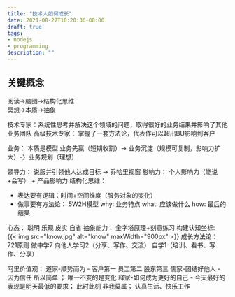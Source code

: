 ```yaml
---
title: "技术人如何成长"
date: 2021-08-27T10:20:36+08:00
draft: true
tags:
- nodejs
- programming
description: ""
---
```


## 关键概念

阅读->脑图->结构化思维  
冥想->本质->抽象

技术专家：系统性思考并解决这个领域的问题，取得很好的业务结果并影响了其他业务团队
高级技术专家： 掌握了一套方法论，代表作可以超出BU影响到客户

业务： 本质是模型
业务先赢（短期收割）-> 业务沉淀（规模可复制，影响力扩大）-〉业务规划（理想）

领导力： 说服并引领他人达成目标 -> 乔哈里视窗
影响力： 个人影响力（能说+会写） + 产品影响力
结构化思维：  

* 表达要有逻辑：时间+空间维度（服务对象的变化）
* 做事要有方法论： 5W2H模型 why: 业务特点 what: 应该做什么 how: 最后的结果

心态： 聪明 乐观 皮实 自省
抽象能力： 金字塔原理+刻意练习
构建认知坐标:  
{{< img src="know.jpg" alt="know" maxWidth="900px" >}}
成长方法论： 721原则 
  做中学7 
  向他人学习2（分享、写作、交流） 
  自学1（培训、看书、写作、分享）

阿里价值观： 
道家-顺势而为 - 客户第一 员工第二 股东第三
儒家-团结好他人 - 因为信任 所以简单 ； 唯一不变的是变化
释家-如何成为更好的自己 - 今天最好的表现是明天最低的要求； 此时此刻 非我莫属； 认真生活、快乐工作




